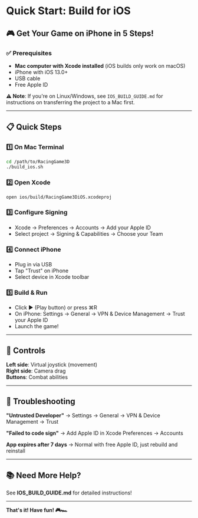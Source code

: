 # Quick Start: Build for iOS

## 🎮 Get Your Game on iPhone in 5 Steps!

### ✅ Prerequisites
- **Mac computer with Xcode installed** (iOS builds only work on macOS)
- iPhone with iOS 13.0+
- USB cable
- Free Apple ID

**⚠️ Note**: If you're on Linux/Windows, see `IOS_BUILD_GUIDE.md` for instructions on transferring the project to a Mac first.

---

## 📋 Quick Steps

### 1️⃣ On Mac Terminal
```bash
cd /path/to/RacingGame3D
./build_ios.sh
```

### 2️⃣ Open Xcode
```bash
open ios/build/RacingGame3DiOS.xcodeproj
```

### 3️⃣ Configure Signing
- Xcode → Preferences → Accounts → Add your Apple ID
- Select project → Signing & Capabilities → Choose your Team

### 4️⃣ Connect iPhone
- Plug in via USB
- Tap "Trust" on iPhone
- Select device in Xcode toolbar

### 5️⃣ Build & Run
- Click ▶️ (Play button) or press ⌘R
- On iPhone: Settings → General → VPN & Device Management → Trust your Apple ID
- Launch the game!

---

## 🎯 Controls

**Left side**: Virtual joystick (movement)  
**Right side**: Camera drag  
**Buttons**: Combat abilities  

---

## 🔧 Troubleshooting

**"Untrusted Developer"**
→ Settings → General → VPN & Device Management → Trust

**"Failed to code sign"**
→ Add Apple ID in Xcode Preferences → Accounts

**App expires after 7 days**
→ Normal with free Apple ID, just rebuild and reinstall

---

## 📚 Need More Help?

See **IOS_BUILD_GUIDE.md** for detailed instructions!

---

**That's it! Have fun! 🎮🏎️**
